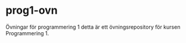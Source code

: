 # prog1-ovn
 Övningar för programmering 1
detta är ett övningsrepository för kursen Programmering 1.